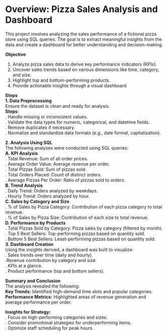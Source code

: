 # Overview: Pizza Sales Analysis and Dashboard <br>
This project involves analyzing the sales performance of a fictional pizza store using SQL queries. The goal is to extract meaningful insights from the data and create a dashboard for better understanding and decision-making.<br>

**Objective** <br>
1. Analyze pizza sales data to derive key performance indicators (KPIs).<br>
2. Uncover sales trends based on various dimensions like time, category, and size.<br>
3. Highlight top and bottom-performing products.<br>
4. Provide actionable insights through a visual dashboard<br>

**Steps** <br>
**1. Data Preprocessing** <br>
Ensure the dataset is clean and ready for analysis.<br>
**Steps**:<br>
. Handle missing or inconsistent values.<br>
. Validate the data types for numeric, categorical, and datetime fields.<br>
. Remove duplicates if necessary.<br>
. Normalize and standardize data formats (e.g., date format, capitalization).<br>

**2. Analysis Using SQL** <br>
The following analyses were conducted using SQL queries:<br>
**A. KPI Analysis** <br>
. Total Revenue: Sum of all order prices.<br>
. Average Order Value: Average revenue per order.<br>
. Total Pizzas Sold: Sum of pizzas sold.<br>
. Total Orders Placed: Count of distinct orders.<br>
. Average Pizzas Per Order: Ratio of pizzas sold to orders.<br>
**B. Trend Analysis** <br>
. Daily Trend: Orders analyzed by weekdays.<br>
. Hourly Trend: Orders analyzed by hour.<br>
**C. Sales by Category and Size** <br>
. % of Sales by Pizza Category: Contribution of each pizza category to total revenue.<br>
. % of Sales by Pizza Size: Contribution of each size to total revenue.<br>
**D. Performance by Products** <br>
. Total Pizzas Sold by Category: Pizza sales by category (filtered by month).<br>
. Top 5 Best Sellers: Top-performing pizzas based on quantity sold.<br>
. Bottom 5 Best Sellers: Least-performing pizzas based on quantity sold.<br>
**3. Dashboard Creation** <br>
Using the insights derived, a dashboard was built to visualize:<br>
. Sales trends over time (daily and hourly).<br>
.Revenue contribution by category and size.<br>
. KPIs at a glance.<br>
. Product performance (top and bottom sellers).<br>


**Summary and Conclusion** <br>
The analysis revealed the following:<br>
**Key Trends:** Identified high-demand time slots and popular categories.<br>
**Performance Metrics:** Highlighted areas of revenue generation and average performance per order.<br>

**Insights for Strategy:** <br>
. Focus on high-performing categories and sizes.<br>
. Consider promotional strategies for underperforming items.<br>
. Optimize staff scheduling for peak hours.<br>


